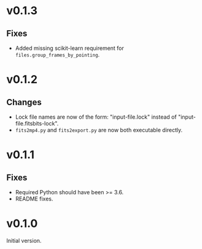 # v0.1.3

## Fixes

- Added missing scikit-learn requirement for `files.group_frames_by_pointing`.


# v0.1.2

## Changes

- Lock file names are now of the form: "input-file.lock" instead of
  "input-file.fitsbits-lock".
- `fits2mp4.py` and `fits2export.py` are now both executable directly.


# v0.1.1

## Fixes

- Required Python should have been >= 3.6.
- README fixes.


# v0.1.0

Initial version.
